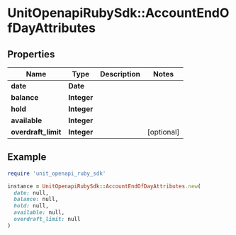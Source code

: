 # UnitOpenapiRubySdk::AccountEndOfDayAttributes

## Properties

| Name | Type | Description | Notes |
| ---- | ---- | ----------- | ----- |
| **date** | **Date** |  |  |
| **balance** | **Integer** |  |  |
| **hold** | **Integer** |  |  |
| **available** | **Integer** |  |  |
| **overdraft_limit** | **Integer** |  | [optional] |

## Example

```ruby
require 'unit_openapi_ruby_sdk'

instance = UnitOpenapiRubySdk::AccountEndOfDayAttributes.new(
  date: null,
  balance: null,
  hold: null,
  available: null,
  overdraft_limit: null
)
```

